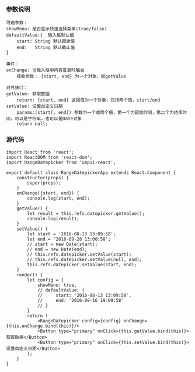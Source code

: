 ### 参数说明
    可选参数：
    showMenu: 是否显示快速选择菜单(true/false)
    defaultValue:{  输入框默认值
        start: String 默认起始值
        end:   String 默认截止值
    }

    事件：
    onChange: 当输入框中内容变更时触发
        接收参数： {start, end} 为一个对象，同getValue

    对外接口：
    getValue: 获取数据
        return: {start, end} 返回值为一个对象，包括两个值，start/end
    setValue: 设置自定义日期
        params:(start[, end]) 参数为一个或两个值，第一个为起始时间，第二个为结束时间，可以是字符串，也可以是Date对象
        return null;
### 源代码  
 
```
import React from 'react';
import ReactDOM from 'react-dom';
import RangeDatepicker from 'umpui-react';

export default class RangeDatepickerApp extends React.Component {
    constructor(props) {
        super(props);
    }
    onChange({start, end}) {
        console.log(start, end);
    }
    getValue() {
        let result = this.refs.datepicker.getValue();
        console.log(result);
    }
    setValue() {
        let start = '2016-08-13 13:09:58';
        let end = '2016-09-28 13:00:58';
        // start = new Date(start);
        // end = new Date(end);
        // this.refs.datepicker.setValue(start);
        // this.refs.datepicker.setValue(null, end);
        this.refs.datepicker.setValue(start, end);
    }
    render() {
        let config = {
            showMenu: true,
            // defaultValue: {
            //     start: '2016-08-13 13:09:58',
            //     end: '2016-08-16 19:09:58'
            // }
        }
        return (
            <RangeDatepicker config={config} onChange={this.onChange.bind(this)}/>
            <Button type="primary" onClick={this.getValue.bind(this)}>获取数据</Button>
            <Button type="primary" onClick={this.setValue.bind(this)}>设置自定义日期</Button>
        );
    }
}
```

